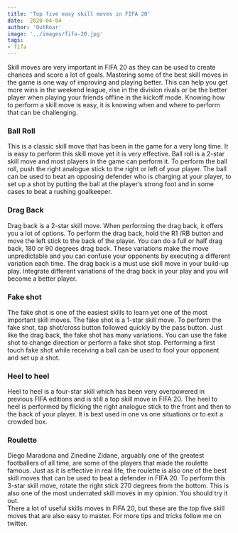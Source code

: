```yaml
---
title: 'Top five easy skill moves in FIFA 20'
date:  2020-04-04
author: 'OutRoar'
image: '../images/fifa-20.jpg'
tags:
- fifa
---
```



Skill moves are very important in FIFA 20 as they can be used to create chances and score a lot of goals. Mastering some of the best skill moves in the game is one way of improving and playing better. This can help you get more wins in the weekend league, rise in the division rivals or be the better player when playing your friends offline in the kickoff mode. Knowing how to perform a skill move is easy, it is knowing when and where to perform that can be challenging.
### Ball Roll
This is a classic skill move that has been in the game for a very long time. It is easy to perform this skill move yet it is very effective. Ball roll is a 2-star skill move and most players in the game can perform it. To perform the ball roll, push the right analogue stick to the right or left of your player. The ball can be used to beat an opposing defender who is charging at your player, to set up a shot by putting the ball at the player’s strong foot and in some cases to beat a rushing goalkeeper.
### Drag Back
Drag back is a 2-star skill move. When performing the drag back, it offers you a lot of options. To perform the drag back, hold the R1 /RB button and move the left stick to the back of the player. You can do a full or half drag back, 180 or 90 degrees drag back. These variations make the move unpredictable and you can confuse your opponents by executing a different variation each time. The drag back is a must use skill move in your build-up play. Integrate different variations of the drag back in your play and you will become a better player.
### Fake shot
The fake shot is one of the easiest skills to learn yet one of the most important skill moves. The fake shot is a 1-star skill move. To  perform the fake shot, tap shot/cross button followed quickly by the pass button. Just like the drag back, the fake shot has many variations. You can use the fake shot to change direction or perform a fake shot stop. Performing a first touch fake shot while receiving a ball can be used to fool your opponent and set up a shot.
### Heel to heel
Heel to heel is a four-star skill which has been very overpowered in previous FIFA editions and is still a top skill move in FIFA 20. The heel to heel is performed by flicking the right analogue stick to the front and then to the back of your player. It is best used in one vs one situations or to exit a crowded box.
### Roulette
Diego Maradona and Zinedine Zidane, arguably one of the greatest footballers of all time, are some of the players that made the roulette famous. Just as it is effective in real life, the roulette is also one of the best skill moves that can be used to beat a defender in FIFA 20. To perform this 3-star skill move, rotate the right stick 270 degrees from the bottom. This is also one of the most underrated skill moves in my opinion. You should try it out.\
There a lot of useful skills moves in FIFA 20, but these are the top five skill moves that are also easy to master. For more tips and tricks follow me on twitter. 
